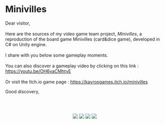 # Minivilles

Dear visitor,    
<br/>
Here are the sources of my video game team project, *Minivilles*, a reproduction of the board game Minivilles (card&dice game), developed in C# on Unity engine.  
<br/>
I share with you below some gameplay moments.  
<br/>
You can also discover a gameplay video by clicking on this link : https://youtu.be/OH6vaCMhtyE  
<br/>
Or visit the Itch.io game page : https://kayrosgames.itch.io/minivilles
<br/>

Good discovery,  

<br/>

<br/>

<p align="center">
  <img src="https://img.itch.zone/aW1hZ2UvMTg4NzQwNS8xMTExMjM1Ni5naWY=/794x1000/op2aQS.gif" />
  <img src="https://img.itch.zone/aW1hZ2UvMTg4NzQwNS8xMTExMjM1Ny5naWY=/794x1000/HVpvfU.gif" />
  <img src="https://img.itch.zone/aW1hZ2UvMTg4NzQwNS8xMTExMjM1OC5naWY=/794x1000/0KydIt.gif" />
  <img src="https://img.itch.zone/aW1hZ2UvMTg4NzQwNS8xMTExMjM1OS5naWY=/794x1000/BwvKzd.gif" />
</p>

